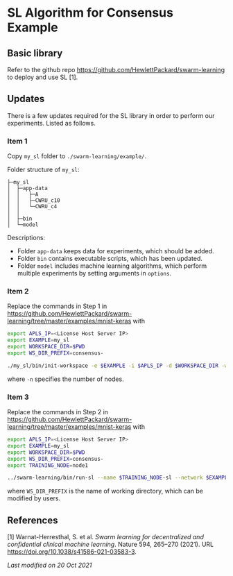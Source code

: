 # SL Algorithm for Consensus Example

## Basic library

Refer to the github repo https://github.com/HewlettPackard/swarm-learning to deploy and use SL [1].

## Updates

There is a few updates required for the SL library in order to perform
our experiments. Listed as follows.

### Item 1

Copy `my_sl` folder to `./swarm-learning/example/`.

Folder structure of `my_sl`:
```
├─my_sl
│  ├─app-data
│  │   ├─A
│  │   ├─CWRU_c10
│  │   └─CWRU_c4
│  │
│  ├─bin
│  └─model
```

Descriptions:

- Folder `app-data` keeps data for experiments, which should be added. 
- Folder `bin` contains executable scripts, which has been updated. 
- Folder `model` includes machine learning algorithms, which perform multiple experiments by setting arguments in `options`.

### Item 2

Replace the commands in Step 1 in https://github.com/HewlettPackard/swarm-learning/tree/master/examples/mnist-keras with

```bash
export APLS_IP=<License Host Server IP>
export EXAMPLE=my_sl
export WORKSPACE_DIR=$PWD
export WS_DIR_PREFIX=consensus-

./my_sl/bin/init-workspace -e $EXAMPLE -i $APLS_IP -d $WORKSPACE_DIR -w $WS_DIR_PREFIX -n 8
```

where `-n` specifies the number of nodes.

### Item 3

Replace the commands in Step 2 in https://github.com/HewlettPackard/swarm-learning/tree/master/examples/mnist-keras with

```bash
export APLS_IP=<License Host Server IP>
export EXAMPLE=my_sl
export WORKSPACE_DIR=$PWD
export WS_DIR_PREFIX=consensus-
export TRAINING_NODE=node1

../swarm-learning/bin/run-sl --name $TRAINING_NODE-sl --network $EXAMPLE-net --host-ip $TRAINING_NODE-sl --sn-ip node-sn --apls-ip $APLS_IP --serverAddress node-spire -genJoinToken --data-dir $WORKSPACE_DIR/$EXAMPLE/app-data --model-dir $WORKSPACE_DIR/$WS_DIR_PREFIX$EXAMPLE/$TRAINING_NODE/model --model-program demo1.py --sl-platform PYT
```

where `WS_DIR_PREFIX` is the name of working directory, which can be modified by users.

## References

[1] Warnat-Herresthal, S. et al. *Swarm learning for decentralized and
confidential clinical machine learning*. Nature 594, 265–270 (2021). URL
https://doi.org/10.1038/s41586-021-03583-3.


*Last modified on 20 Oct 2021*
